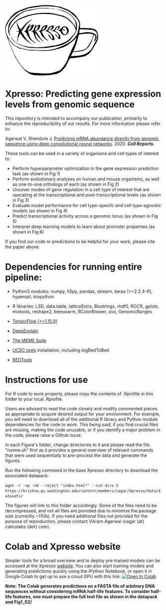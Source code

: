 <img src="xpresso_logo.png" width="300">

# Xpresso: Predicting gene expression levels from genomic sequence

This repository is intended to accompany our publication, primarily to enhance the reproducibility of our results. For more information please refer to:

Agarwal V, Shendure J. [Predicting mRNA abundance directly from genomic sequence using deep convolutional neural networks](https://www.biorxiv.org/content/10.1101/416685v2). 2020. **_Cell Reports_**.

These tools can be used in a variety of organisms and cell types of interest to:

* Perform hyperparameter optimization in the gene expression prediction task (as shown in Fig 1)
* Perform evolutionary analyses on human and mouse organisms, as well as one-to-one orthologs of each (as shown in Fig 2)
* Uncover modes of gene regulation in a cell type of interest that are operating at the transcriptional and post-transcriptional levels (as shown in Fig 3)
* Evaluate model performance for cell type-specifc and cell type-agnostic models (as shown in Fig 4)
* Predict transcriptional activity across a genomic locus (as shown in Fig 5)
* Interpret deep learning models to learn about promoter properties (as shown in Fig 6)

If you find our code or predictions to be helpful for your work, please cite the paper above.


# Dependencies for running entire pipeline:
* Python3 modules: numpy, h5py, pandas, sklearn, keras (>=2.2.4-tf), hyperopt, biopython

* R libraries: LSD, data.table, latticeExtra, Biostrings, rhdf5, ROCR, gplots, mixtools, reshape2, beeswarm, RColorBrewer, zoo, GenomicRanges

* [TensorFlow (>=1.15.0)](https://www.tensorflow.org/install/)

* [DeepExplain](https://github.com/marcoancona/DeepExplain)

* [The MEME Suite](http://meme-suite.org/doc/download.html?man_type=web)

* [UCSC tools](http://hgdownload.soe.ucsc.edu/downloads.html#source_downloads) installation, including bigBedToBed

* [BEDTools](https://github.com/arq5x/bedtools2/releases)

# Instructions for use

For R code to work properly, please copy the contents of .Rprofile in this folder to your local .Rprofile.

Users are advised to read the code closely and modify commented pieces as appropriate to acquire
desired output for your environment. For example, you will need to download all of the additional
R library and Python module dependencies for the code to work. This being said, if you find crucial
files are missing, making the code unusable, or if you identify a major problem in the code, please
raise a Github issue.

In each Figure's folder, change directories to it and please read the file "runme.sh" first as it provides a general overview of relevant commands that were used sequentially to pre-process the data and generate the figures.

Run the following command in the base Xpresso directory to download the associated datapack:

`wget -r -np -nH --reject "index.html*" --cut-dirs 5 https://krishna.gs.washington.edu/content/members/vagar/Xpresso/data/datasets/`

The figures will link to this folder accordingly. Some of the files need to be decompressed, and not all files are provided due to minimize the package size (currently ~11Gb). If you need additional files not provided for the purpose of reproduction, please contact Vikram Agarwal (vagar {at} calicolabs {dot} com).

# Colab and Xpresso website

Simpler tools for a broad overview and to deploy pre-trained models can be accessed at the Xpresso [website](https://xpresso.gs.washington.edu/). You can also start training models and generating predictions quickly using the iPython Notebook, or open it in Google Colab to get up to use a cloud GPU with this link:
[![Open In Colab](https://colab.research.google.com/assets/colab-badge.svg)](https://colab.research.google.com/gist/vagarwal87/bdd33e66fa2c59c41409ca47e7132e61/xpresso.ipynb)

**Note: The Colab generates predictions on a FASTA file of arbitrary DNA sequences without considering mRNA half-life features. To consider half-life features, one must prepare the full test file as shown
in the datapack and Fig1_S2/**
